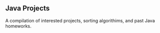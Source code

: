## Java Projects
A compilation of interested projects, sorting algorithims, and past Java homeworks.
